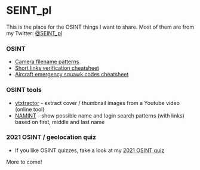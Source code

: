 # SEINT_pl

This is the place for the OSINT things I want to share. Most of them are from my Twitter: [@SEINT_pl](https://twitter.com/SEINT_pl)

### OSINT

* [Camera filename patterns](https://github.com/seintpl/osint/blob/main/camera-filename-pattern.md)
* [Short links verification cheatsheet](https://github.com/seintpl/osint/blob/main/short-links-verification-cheatsheet.md)
* [Aircraft emergency squawk codes cheatsheet](https://github.com/seintpl/osint/blob/main/squawk-codes.md)

### OSINT tools

* [ytxtractor](https://seintpl.github.io/ytxtractor/) - extract cover / thumbnail images from a Youtube video (online tool)
* [NAMINT](https://seintpl.github.io/NAMINT/) - show possible name and login search patterns (with links) based on first, middle and last name

### 2021 OSINT / geolocation quiz

* If you like OSINT quizzes, take a look at my [2021 OSINT quiz](https://github.com/seintpl/osintquiz)

More to come!
